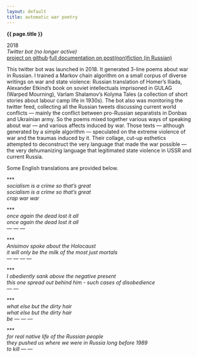 ```yaml
---
layout: default
title: automatic war poetry
---
```


**{{ page.title }}**

2018\
_Twitter bot (no longer active)_\
[project on github](https://github.com/netkachevhum/homework/tree/new_branch/final%20project%202018%20twitter%20bot)·[full documentation on post(non)fiction (in Russian)](https://postnonfiction.org/projects/armylyr/)

This twitter bot was launched in 2018. It generated 3-line poems about war in Russian. I trained a Markov chain algorithm on a small corpus of diverse writings on war and state violence: Russian translation of Homer’s Iliada, Alexander Etkind’s book on soviet intellectuals imprisoned in GULAG (Warped Mourning), Varlam Shalamov’s Kolyma Tales (a collection of short stories about labour camp life in 1930s). The bot also was monitoring the twitter feed, collecting all the Russian tweets discussing current world conflicts — mainly the conflict between pro-Russian separatists in Donbas and Ukrainian army. So the poems mixed together various ways of speaking about war — and various affects induced by war. Those texts — although generated by a simple algorithm — speculated on the extreme violence of war and the traumas induced by it. Their collage, cut-up esthetics attempted to deconstruct the very language that made the war possible — the very dehumanizing language that legitimated state violence in USSR and current Russia. 

Some English translations are provided below. 

\*\*\*\
_socialism is a crime so that’s great\
socialism is a crime so that’s great\
crap war war_

\*\*\*\
_once again the dead lost it all\
once again the dead lost it all\
— — —_

\*\*\*\
_Anisimov spoke about the Holocaust\
it will only be the milk of the most just mortals\
— — — —_

\*\*\*\
_I obediently sank above the negative present\
this one spread out behind him - such cases of disobedience\
— —_

\*\*\*\
_what else but the dirty hair\
what else but the dirty hair\
be — — —_

\*\*\*\
_for real native life of the Russian people\
they pushed us where we were in Russia long before 1989\
to kill — —_

